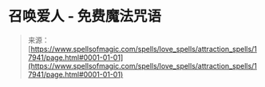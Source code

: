 <!--yml

category: 未分类

date: 2024-06-12 18:59:18

-->

# 召唤爱人 - 免费魔法咒语

> 来源：[https://www.spellsofmagic.com/spells/love_spells/attraction_spells/17941/page.html#0001-01-01](https://www.spellsofmagic.com/spells/love_spells/attraction_spells/17941/page.html#0001-01-01)

